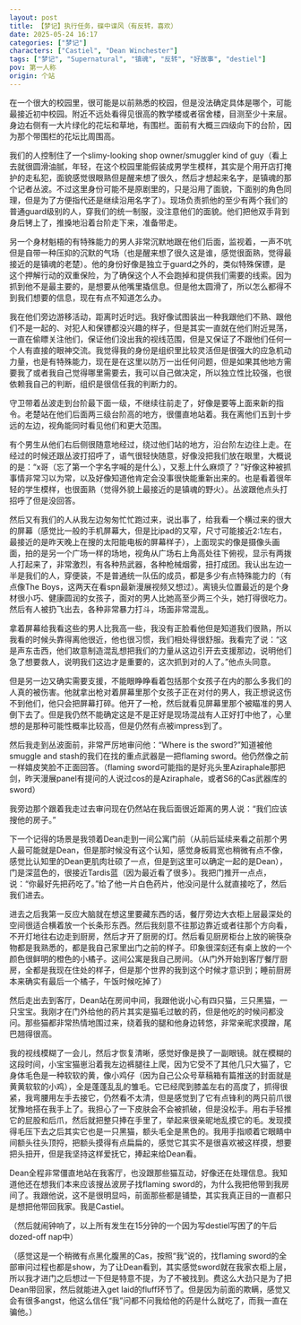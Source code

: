 ```yaml
---
layout: post
title: 【梦记】执行任务，碟中谍风（有反转，喜欢）
date: 2025-05-24 16:17
categories: ["梦记"]
characters: ["Castiel", "Dean Winchester"]
tags: ["梦记", "Supernatural", "镇魂", "反转", "好故事", "destiel"]
pov: 第一人称
origin: 个站
---
```


在一个很大的校园里，很可能是以前熟悉的校园，但是没法确定具体是哪个，可能最接近初中校园。附近不远处看得见很高的教学楼或者宿舍楼，目测至少十来层。身边右侧有一大片绿化的花坛和草地，有围栏。面前有大概三四级向下的台阶，因为那个带围栏的花坛比周围高。

我们的人控制住了一个slimy-looking shop owner/smuggler kind of guy（看上去就很圆滑油腻，年轻，在这个校园里能假装成男学生模样，其实是个用开店打掩护的走私犯，面貌感觉很眼熟但是醒来想了很久，然后才想起来名字，是镇魂的那个记者丛波。不过这里身份可能不是原剧里的，只是沿用了面貌，下面别的角色同理，但是为了方便指代还是继续沿用名字了）。现场负责抓他的至少有两个我们的普通guard级别的人，穿我们的统一制服，没注意他们的面貌。他们把他双手背到身后铐上了，推搡地沿着台阶走下来，准备带走。

另一个身材魁梧的有特殊能力的男人非常沉默地跟在他们后面，监视着，一声不吭但是自带一种压抑的沉默的气场（也是醒来想了很久这是谁，感觉很面熟，觉得最接近的是镇魂的老楚）。他的身份好像是独立于guard之外的，类似特殊保镖，是这个押解行动的双重保险，为了确保这个人不会跑掉和提供我们需要的线索。因为抓到他不是最主要的，是想要从他嘴里撬信息。但是他太圆滑了，所以怎么都得不到我们想要的信息，现在有点不知道怎么办。

我在他们旁边游移活动，距离时近时远。我好像试图装出一种我跟他们不熟、跟他们不是一起的、对犯人和保镖都没兴趣的样子，但是其实一直就在他们附近晃荡，一直在偷瞟关注他们，保证他们没出我的视线范围，但是又保证了不跟他们任何一个人有直接的眼神交流。我觉得我的身份是组织里比较灵活但是很强大的应急机动力量，也是有特殊能力，现在是在这里以防万一出任何问题，但是如果其他地方需要我了或者我自己觉得哪里需要去，我可以自己做决定，所以独立性比较强，也很依赖我自己的判断，组织是很信任我的判断力的。

守卫带着丛波走到台阶最下面一级，不继续往前走了，好像是要等上面来新的指令。老楚站在他们后面两三级台阶高的地方，很僵直地站着。我在离他们五到十步远的左边，视角能同时看见他们和更大范围。

有个男生从他们右后侧很随意地经过，绕过他们站的地方，沿台阶左边往上走。在经过的时候还跟丛波打招呼了，语气很轻快随意，好像没把我们放在眼里，大概说的是：“x哥（忘了第一个字名字喊的是什么），又惹上什么麻烦了？”好像这种被抓事情非常习以为常，以及好像知道他肯定会没事很快能重新出来的。也是看着很年轻的学生模样，也很面熟（觉得外貌上最接近的是镇魂的野火）。丛波跟他点头打招呼了但是没回答。

然后又有我们的人从我左边匆匆忙忙跑过来，说出事了，给我看一个横过来的很大的屏幕（感觉比一般的手机屏幕大，但是比ipad的又窄，尺寸可能接近2:1左右，最接近的是昨天晚上在搜的太阳能电板的屏幕样子），上面现实的像是摄像头画面，拍的是另一个广场一样的场地，视角从广场右上角高处往下俯视，显示有两拨人打起来了，非常激烈，有各种热武器，各种枪械烟雾，扭打成团。我认出左边一半是我们的人，穿便装，不是普通统一队伍的成员，都是多少有点特殊能力的（有点像The Boys，这两天在看spn最新漫展视频又想过）。离镜头位置最近的是个身材很小巧、健康圆润的女孩子，面对的男人比她高至少两三个头，她打得很吃力。然后有人被扔飞出去，各种非常暴力打斗，场面非常混乱。

拿着屏幕给我看这些的男人比我高一些，我没有正脸看他但是知道我们很熟，所以我看的时候头靠得离他很近，他也很习惯，我们相处得很舒服。我看完了说：“这是声东击西，他们故意制造混乱想把我们的力量从这边引开去支援那边，说明他们急了想要救人，说明我们这边才是重要的，这次抓到对的人了。”他点头同意。

但是另一边又确实需要支援，不能眼睁睁看着包括那个女孩子在内的那么多我们的人真的被伤害。他就拿出枪对着屏幕里那个女孩子正在对付的男人，我正想说这伤不到他们，他只会把屏幕打碎。他开了一枪，然后就看见屏幕里那个被瞄准的男人倒下去了。但是我仍然不能确定这是不是正好是现场混战有人正好打中他了，心里想的是那种可能性概率比较高，但是仍然有点被impress到了。

然后我走到丛波面前，非常严厉地审问他：“Where is the sword?”知道被他smuggle and stash的我们在找的重点武器是一把flaming sword。他仍然像之前一样嬉皮笑脸不正面回答。（flaming sword可能指的是好兆头里Aziraphale那把剑，昨天漫展panel有提问的人说过cos的是Aziraphale，或者S6的Cas武器库的sword）

我旁边那个跟着我走过去审问现在仍然站在我后面很近距离的男人说：“我们应该搜他的房子。”

下一个记得的场景是我领着Dean走到一间公寓门前（从前后延续来看之前那个男人最可能就是Dean，但是那时候没有这个认知，感觉身板肩宽也稍微有点不像，感觉比认知里的Dean更肌肉壮硕了一点，但是到这里可以确定一起的是Dean），门是深蓝色的，很接近Tardis蓝（因为最近看了很多）。我把门推开一点点，说：“你最好先把药吃了。”给了他一片白色药片，他没问是什么就直接吃了，然后我们进去。

进去之后我第一反应大脑就在想这里要藏东西的话，餐厅旁边大衣柜上层最深处的空间很适合横着放一个长条形东西。然后我刻意不往那边靠近或者往那个方向看，不开灯地往右边走到厨房，然后才开了厨房的灯。然后看见厨房柜台上放的碗筷杂物都是我熟悉的，都是我自己家里出门之前的样子。印象很深刻还有桌上放的一个颜色很鲜明的橙色的小橘子。这间公寓是我自己房间。（从门外开始到客厅餐厅厨房，全都是我现在住处的样子，但是那个世界的我到这个时候才意识到；睡前厨房本来确实有最后一个橘子，午饭时候吃掉了）

然后走出去到客厅，Dean站在房间中间，我跟他说小心有四只猫，三只黑猫，一只宝宝。我刚才在门外给他的药片其实是猫毛过敏的药，但是他吃的时候问都没问。那些猫都非常热情地围过来，绕着我的腿和他身边转悠，非常亲昵求摸蹭，尾巴翘得很高。

我的视线模糊了一会儿，然后才恢复清晰，感觉好像是换了一副眼镜。就在模糊的这段时间，小宝宝猫崽沿着我左边裤腿往上爬，因为它受不了其他几只大猫了，它身体毛色是一种软软的黄，像小鸡仔（因为自己公众号草稿箱有篇推送的封面就是黄黄软软的小鸡），全是蓬蓬乱乱的雏毛。它已经爬到膝盖左右的高度了，抓得很紧，我弯腰用左手去接它，仍然看不太清，但是感觉到了它有点锋利的两只前爪很犹豫地搭在我手上了。我担心了一下皮肤会不会被抓破，但是没松手。用右手轻推它的屁股和后爪，然后就把整只捧在手里了，举起来很亲昵地乱摸它的毛。发现摸得毛压下去之后其实它也是一只黑猫，额头毛全是黑色的。我用手指顺着它眼睛中间额头往头顶捋，把额头摸得有点扁扁的，感觉它其实不是很喜欢被这样摸，想要把头扭开，但是我坚持这样爱抚它，捧起来给Dean看。

Dean全程非常僵直地站在我客厅，也没跟那些猫互动，好像还在处理信息。我知道他还在想我们本来应该搜丛波房子找flaming sword的，为什么我把他带到我房间了。我跟他说，这不是很明显吗，前面那些都是铺垫，其实我真正目的一直都只是想把他带回我家。我是Castiel。

（然后就闹钟响了，以上所有发生在15分钟的一个因为写destiel写困了的午后dozed-off nap中）

（感觉这是一个稍微有点黑化腹黑的Cas，按照“我”说的，找flaming sword的全部审问过程也都是show，为了让Dean看到，其实感觉sword就在我家衣柜上层，所以我才进门之后想过一下但是特意不提，为了不被找到。费这么大劲只是为了把Dean带回家，然后就能进入get laid的fluff环节了。但是因为前面的欺瞒，感觉又会有很多angst，他这么信任“我”问都不问我给他的药是什么就吃了，而我一直在骗他。）
